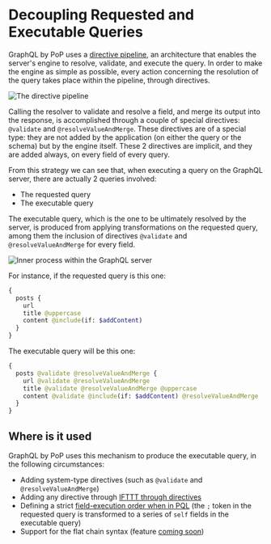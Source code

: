 # Decoupling Requested and Executable Queries

GraphQL by PoP uses a [directive pipeline](directive-pipeline.html), an architecture that enables the server's engine to resolve, validate, and execute the query. In order to make the engine as simple as possible, every action concerning the resolution of the query takes place within the pipeline, through directives.

![The directive pipeline](/images/multiple-fields-slot-directive-pipeline.png)

Calling the resolver to validate and resolve a field, and merge its output into the response, is accomplished through a couple of special directives: `@validate` and `@resolveValueAndMerge`. These directives are of a special type: they are not added by the application (on either the query or the schema) but by the engine itself. These 2 directives are implicit, and they are added always, on every field of every query.

From this strategy we can see that, when executing a query on the GraphQL server, there are actually 2 queries involved:

- The requested query
- The executable query

The executable query, which is the one to be ultimately resolved by the server, is produced from applying transformations on the requested query, among them the inclusion of directives `@validate` and `@resolveValueAndMerge` for every field.

![Inner process within the GraphQL server](/images/graphql-server-inner-process.png)

For instance, if the requested query is this one:

```graphql
{
  posts {
    url
    title @uppercase
    content @include(if: $addContent)
  }
}
```

The executable query will be this one:

```graphql
{
  posts @validate @resolveValueAndMerge {
    url @validate @resolveValueAndMerge
    title @validate @resolveValueAndMerge @uppercase
    content @validate @include(if: $addContent) @resolveValueAndMerge
  }
}
```

## Where is it used

GraphQL by PoP uses this mechanism to produce the executable query, in the following circumstances:

- Adding system-type directives (such as `@validate` and `@resolveValueAndMerge`)
- Adding any directive through [IFTTT through directives](../dynamic-schema/ifttt-through-directives.html)
- Defining a strict [field-execution order when in PQL](../extended/pql-defining-field-resolution-order.html) (the `;` token in the requested query is transformed to a series of `self` fields in the executable query)
- Support for the flat chain syntax (feature [coming soon](https://github.com/GatoGraphQL/GatoGraphQL/issues/213))

